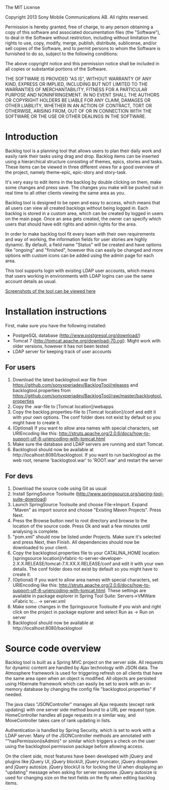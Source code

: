The MIT License

Copyright 2013 Sony Mobile Communications AB. All rights reserved.

Permission is hereby granted, free of charge, to any person obtaining a copy
of this software and associated documentation files (the "Software"), to deal
in the Software without restriction, including without limitation the rights
to use, copy, modify, merge, publish, distribute, sublicense, and/or sell
copies of the Software, and to permit persons to whom the Software is
furnished to do so, subject to the following conditions:

The above copyright notice and this permission notice shall be included in
all copies or substantial portions of the Software.

THE SOFTWARE IS PROVIDED "AS IS", WITHOUT WARRANTY OF ANY KIND, EXPRESS OR
IMPLIED, INCLUDING BUT NOT LIMITED TO THE WARRANTIES OF MERCHANTABILITY,
FITNESS FOR A PARTICULAR PURPOSE AND NONINFRINGEMENT. IN NO EVENT SHALL THE
AUTHORS OR COPYRIGHT HOLDERS BE LIABLE FOR ANY CLAIM, DAMAGES OR OTHER
LIABILITY, WHETHER IN AN ACTION OF CONTRACT, TORT OR OTHERWISE, ARISING FROM,
OUT OF OR IN CONNECTION WITH THE SOFTWARE OR THE USE OR OTHER DEALINGS IN
THE SOFTWARE.

Introduction
============

Backlog tool is a planning tool that allows users to plan their daily work and easily rank their tasks using drag and drop. Backlog items can be inserted using a hierarchical structure consisting of themes, epics, stories and tasks. These items can be viewed in three different views for a good overview of the project, namely theme-epic, epic-story and story-task.

It's very easy to edit items in the backlog by double clicking on them, make some changes and press save. The changes you make will be pushed out in real time to all other clients viewing the same area as you.

Backlog tool is designed to be open and easy to access, which means that all users can view all created backlogs without being logged in. Each backlog is stored in a custom area, which can be created by logged in users on the main page. Once an area gets created, the owner can specify which users that should have edit rights and admin rights for the area.

In order to make backlog tool fit every team with their own requirements and way of working, the information fields for user stories are highly dynamic. By default, a field name "Status" will be created and have options like "ongoing" and "finished", however this can easily be changed and more options with custom icons can be added using the admin page for each area.

This tool supports login with existing LDAP user accounts, which means that users working in environments with LDAP logins can use the same account details as usual.

[Screenshots of the tool can be viewed here](https://github.com/sonyxperiadev/BacklogTool/wiki/Screenshots)

Installation instructions
=========================

First, make sure you have the following installed:
* PostgreSQL database (http://www.postgresql.org/download/)
* Tomcat 7 (http://tomcat.apache.org/download-70.cgi). Might work with older versions, however it has not been tested
* LDAP server for keeping track of user accounts

For users
---------
1. Download the latest backlogtool.war file from https://github.com/sonyxperiadev/BacklogTool/releases and backlogtool.properties from https://github.com/sonyxperiadev/BacklogTool/raw/master/backlogtool.properties
2. Copy the .war-file to [Tomcat location]/webapps
3. Copy the backlog.properties-file to [Tomcat location]/conf and edit it with your own options. The conf folder does not exist by default so you might have to create it.
4. (Optional) If you want to allow area names with special characters, set URIEncoding like this: http://struts.apache.org/2.0.6/docs/how-to-support-utf-8-uriencoding-with-tomcat.html
5. Make sure the database and LDAP servers are running and start Tomcat.
6. Backlogtool should now be available at http://localhost:8080/backlogtool. If you want to run backlogtool as the web root, rename 'backlogtool.war' to 'ROOT.war' and restart the server

For devs
--------
1. Download the source code using Git as usual
2. Install SpringSource Toolsuite (http://www.springsource.org/spring-tool-suite-download)
3. Launch SpringSource Toolsuite and choose File->Import. Expand "Maven" as import source and choose "Existing Maven Projects". Press Next.
4. Press the Browse button next to root directory and browse to the location of the source code. Press Ok and wait a few minutes until analysing is complete.
5. "pom.xml" should now be listed under Projects. Make sure it's selected and press Next, then Finish.
All dependencies should now be downloaded to your client.
6. Copy the backlogtool.properties file to your CATALINA_HOME location: [springsource location]/vfabric-tc-server-developer-2.X.X.RELEASE/tomcat-7.X.XX.X.RELEASE/conf and edit it with your own details. The conf folder does not exist by default so you might have to create it.
7. (Optional) If you want to allow area names with special characters, set URIEncoding like this: http://struts.apache.org/2.0.6/docs/how-to-support-utf-8-uriencoding-with-tomcat.html. These settings are available in package explorer in Spring Tool Suite: Servers->VMWare vFabric tc... -> server.xml
8. Make some changes in the Springsource Toolsuite if you wish and right click on the project in package explorer and select Run as -> Run on server
9. Backlogtool should now be available at http://localhost:8080/backlogtool


Source code overview
====================

Backlog tool is built as a Spring MVC project on the server side. All requests for dynamic content are handled by Ajax technology with JSON data. The Atmosphere framework is used for triggering refresh on all clients that have the same area open when an object is modified. All objects are persisted using Hibernate framework which can easily be set to work with an in-memory database by changing the config file "backlogtool.properties" if needed.

The java class "JSONController" manages all Ajax requests (except rank updating) with one server side method bound to a URL per request type. HomeController handles all page requests in a similar way, and MoveController takes care of rank updating in lists.

Authentication is handled by Spring Security, which is set to work with a LDAP server. Many of the JSONController methods are annotated with “"hasPermission(isAdmin)" or similar which triggers a check on the user using the backlogtool.permission package before allowing access.

On the client side, most features have been developed with jQuery and plugins like jQuery UI, jQuery blockUI, jQuery truncator, jQuery dropdown and jQuery autosize. jQuery blockUI is for locking the UI when displaying an "updating" message when asking for server response. jQuery autosize is used for changing size on the text fields on the fly when editing backlog items.
